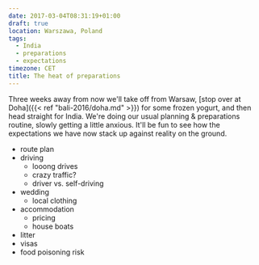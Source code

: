 ```yaml
---
date: 2017-03-04T08:31:19+01:00
draft: true
location: Warszawa, Poland
tags:
  - India
  - preparations
  - expectations
timezone: CET
title: The heat of preparations
---
```


Three weeks away from now we'll take off from Warsaw, [stop over at Doha]({{< ref "bali-2016/doha.md" >}}) for some frozen yogurt, and then head straight for India. We're doing our usual planning & preparations routine, slowly getting a little anxious. It'll be fun to see how the expectations we have now stack up against reality on the ground.

<!--more-->

- route plan
- driving
    + looong drives
    + crazy traffic?
    + driver vs. self-driving
- wedding
    + local clothing
- accommodation
    + pricing
    + house boats
- litter
- visas
- food poisoning risk
